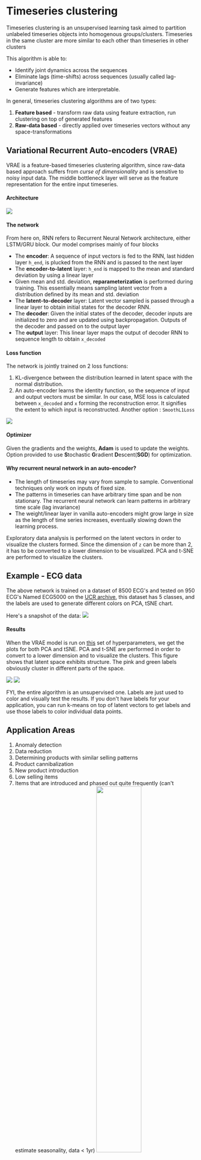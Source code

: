 # Timeseries clustering

Timeseries clustering is an unsupervised learning task aimed to partition unlabeled timeseries objects into homogenous groups/clusters. Timeseries in the same cluster are more similar to each other than timeseries in other clusters

This algorithm is able to:

* Identify joint dynamics across the sequences
* Eliminate lags (time-shifts) across sequences (usually called lag-invariance)
* Generate features which are interpretable.

In general, timeseries clustering algorithms are of two types:

1. **Feature based** - transform raw data using feature extraction, run clustering on top of generated features
2. **Raw-data based** - directly applied over timeseries vectors without any space-transformations

## Variational Recurrent Auto-encoders (VRAE)

VRAE is a feature-based timeseries clustering algorithm, since raw-data based approach suffers from *curse of dimensionality* and is sensitive to noisy input data. The middle bottleneck layer will serve as the feature representation for the entire input timeseries.

#### Architecture

<img src='https://raw.githubusercontent.com/tejaslodaya/timeseries-clustering-vae/master/images/architecture.png'>

#### The network
From here on, RNN refers to Recurrent Neural Network architecture, either LSTM/GRU block. Our model comprises mainly of four blocks

* The **encoder**: A sequence of input vectors is fed to the RNN, last hidden layer `h_end`, is plucked from the RNN and is passed to the next layer
* The **encoder-to-latent** layer: `h_end` is mapped to the mean and standard deviation by using a linear layer
* Given mean and std. deviation, **reparameterization** is performed during training. This essentially means sampling latent vector from a distribution defined by its mean and std. deviation
* The **latent-to-decoder** layer: Latent vector sampled is passed through a linear layer to obtain initial states for the decoder RNN.
* The **decoder**: Given the initial states of the decoder, decoder inputs are initialized to zero and are updated using backpropagation. Outputs of the decoder and passed on to the output layer
* The **output** layer: This linear layer maps the output of decoder RNN to sequence length to obtain `x_decoded`

#### Loss function
The network is jointly trained on 2 loss functions:

1. KL-divergence between the distribution learned in latent space with the normal distribution. 
2. An auto-encoder learns the identity function, so the sequence of input and output vectors must be similar. In our case, MSE loss is calculated between `x_decoded` and `x` forming the reconstruction error. It signifies the extent to which input is reconstructed. Another option :  `SmoothL1Loss`

<img src='https://raw.githubusercontent.com/tejaslodaya/timeseries-clustering-vae/master/images/math.png' >

#### Optimizer
Given the gradients and the weights, **Adam** is used to update the weights. Option provided to use **S**tochastic **G**radient **D**escent(**SGD**) for optimization.


#### Why recurrent neural network in an auto-encoder?

* The length of timeseries may vary from sample to sample. Conventional techniques only work on inputs of fixed size.
* The patterns in timeseries can have arbitrary time span and be non stationary. The recurrent neural network can learn patterns in arbitrary time scale (lag invariance)
* The weight/linear layer in vanilla auto-encoders might grow large in size as the length of time series increases, eventually slowing down the learning process.

Exploratory data analysis is performed on the latent vectors in order to visualize the clusters formed. Since the dimension of `z` can be more than 2, it has to be converted to a lower dimension to be visualized. PCA and t-SNE are performed to visualize the clusters.


## Example - ECG data

The above network is trained on a dataset of 8500 ECG's and tested on 950 ECG's Named ECG5000 on the [UCR archive](http://www.cs.ucr.edu/~eamonn/time_series_data/), this dataset has 5 classes, and the labels are used to generate different colors on PCA, tSNE chart.

Here's a snapshot of the data:
<img src="https://raw.githubusercontent.com/tejaslodaya/timeseries-clustering-vae/master/images/data_examples.png">


#### Results
When the VRAE model is run on [this](https://raw.githubusercontent.com/tejaslodaya/timeseries-clustering-vae/master/hp.txt) set of hyperparameters, we get the plots for both PCA and tSNE. PCA and t-SNE are performed in order to convert to a lower dimension and to visualize the clusters. This figure shows that latent space exhibits structure. The pink and green labels obviously cluster in different parts of the space.

<img src = 'https://raw.githubusercontent.com/tejaslodaya/timeseries-clustering-vae/master/images/pca.png'>

<img src = 'https://raw.githubusercontent.com/tejaslodaya/timeseries-clustering-vae/master/images/tsne.png'> 

FYI, the entire algorithm is an unsupervised one. Labels are just used to color and visually test the results. If you don't have labels for your application, you can run k-means on top of latent vectors to get labels and use those labels to color individual data points.


## Application Areas

1. Anomaly detection
2. Data reduction
3. Determining products with similar selling patterns
4. Product cannibalization
5. New product introduction
6. Low selling items
7. Items that are introduced and phased out quite frequently (can't estimate seasonality, data < 1yr)
	<img src = "https://raw.githubusercontent.com/tejaslodaya/timeseries-clustering-vae/master/images/less_data.png" height="50%" width="50%">

**Solution**: Forecast items in groups (borrowed from [here](http://www.cs.utexas.edu/~inderjit/public_papers/clustering_timeseries_icde14.pdf))
1. Even though each item has a short/sparse life cycle, clustered group has enough data
2. Modeling the group as a whole, is more robust to outliers and missing data.


## Conclusion

We present variational recurrent auto-encoder that learns the structure in the timeseries. Training is unsupervised. When we color the latent vectors with the actual labels, we show that the structure makes sense.

## Requirements

Repo works with:

* python==3.5
* torch==0.4.0
* numpy==1.13.3
* matplotlib==2.1.1
* plotly==2.2.2
* scikit-learn==0.19.1


## References

* [https://github.com/RobRomijnders/AE_ts](https://github.com/RobRomijnders/AE_ts)
* [https://arxiv.org/pdf/1412.6581.pdf](https://arxiv.org/pdf/1412.6581.pdf)
* ECG data courtesy: [Yanping Chen, Eamonn Keogh, Bing Hu, Nurjahan Begum, Anthony Bagnall, Abdullah Mueen and Gustavo Batista (2015)](http://www.cs.ucr.edu/~eamonn/time_series_data/)
